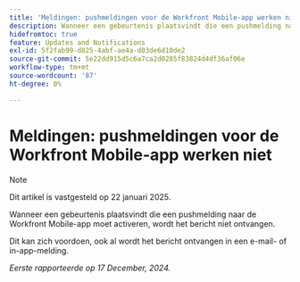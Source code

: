 ```yaml
---
title: 'Meldingen: pushmeldingen voor de Workfront Mobile-app werken niet'
description: Wanneer een gebeurtenis plaatsvindt die een pushmelding naar de Workfront Mobile-app moet activeren, wordt het bericht niet ontvangen.
hidefromtoc: true
feature: Updates and Notifications
exl-id: 5f2fab99-d825-4abf-ae4a-d03de6d10de2
source-git-commit: 5e22dd915d5c6a7ca2d0285f83824d4df36af06e
workflow-type: tm+mt
source-wordcount: '87'
ht-degree: 0%

---
```


# Meldingen: pushmeldingen voor de Workfront Mobile-app werken niet

>[!NOTE]
>
>Dit artikel is vastgesteld op 22 januari 2025.

Wanneer een gebeurtenis plaatsvindt die een pushmelding naar de Workfront Mobile-app moet activeren, wordt het bericht niet ontvangen.

Dit kan zich voordoen, ook al wordt het bericht ontvangen in een e-mail- of in-app-melding.

_Eerste rapporteerde op 17 December, 2024._
